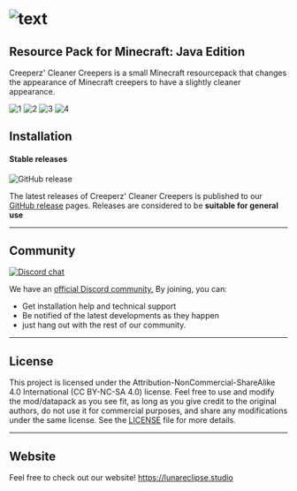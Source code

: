 # ![text](https://user-images.githubusercontent.com/26262092/198693754-3551fd75-fd8e-466c-98a2-5f3badf02af8.png)

## **Resource Pack for Minecraft: Java Edition**

Creeperz' Cleaner Creepers is a small Minecraft resourcepack that changes the appearance of Minecraft creepers to have a slightly cleaner appearance.

![1](https://user-images.githubusercontent.com/26262092/198693881-8d169f48-e93d-4f09-916e-53286928ac7a.png)
![2](https://user-images.githubusercontent.com/26262092/198693894-04648a3c-c2e0-4c14-a57b-39e0cc7e28b2.png)
![3](https://user-images.githubusercontent.com/26262092/198693905-f3a6e519-2de1-4cd6-8837-2f1550eba4f8.png)
![4](https://user-images.githubusercontent.com/26262092/198693912-d855aace-c0ed-4729-a99f-e6fa7a8d618a.png)



## **Installation**

#### Stable releases

![GitHub release](https://img.shields.io/github/v/release/LunarEclipseStudios/Creeperz-Cleaner-Creepers)

The latest releases of Creeperz' Cleaner Creepers is published to our [GitHub release](https://github.com/LunarEclipseStudios/Creeperz-Cleaner-Creepers/releases) pages. 
Releases are considered to be **suitable for general use**

---

## **Community**
[![Discord chat](https://img.shields.io/badge/chat%20on-discord-7289DA?logo=discord&logoColor=white)](https://discord.gg/RmMtqxJJgH)

We have an [official Discord community.](https://discord.gg/RmMtqxJJgH) By joining, you can:
- Get installation help and technical support
- Be notified of the latest developments as they happen
- just hang out with the rest of our community.

---

## **License**

This project is licensed under the Attribution-NonCommercial-ShareAlike 4.0 International (CC BY-NC-SA 4.0) license. Feel free to use and modify the mod/datapack as you see fit, as long as you give credit to the original authors, do not use it for commercial purposes, and share any modifications under the same license. See the [LICENSE](https://github.com/LunarEclipseStudios/Creeperz-Cleaner-Creepers/blob/main/LICENSE.md) file for more details.

---

## **Website**
Feel free to check out our website!
https://lunareclipse.studio
